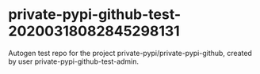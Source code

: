 # private-pypi-github-test-20200318082845298131
Autogen test repo for the project private-pypi/private-pypi-github, created by user private-pypi-github-test-admin.
